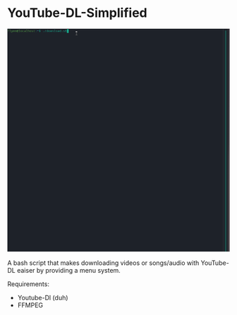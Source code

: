 # YouTube-DL-Simplified
![](example.gif)

A bash script that makes downloading videos or songs/audio with YouTube-DL eaiser by providing a menu system.

Requirements:

- Youtube-Dl (duh)
- FFMPEG
